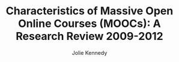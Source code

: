 ---
layout: leaf-node
title: "Characteristics of Massive Open Online Courses (MOOCs): A Research Review 2009-2012"
title-url: "http://www.ncolr.org/jiol/issues/pdf/13.1.1.pdf"
author: "Jolie Kennedy"
groups: [technologies,pedagogical-studies]
categories: moocs
topics: scholarly-readings
summary: >
    The literature review explores three characteristics associated with MOOCs: varied
    definitions of openness, barriers to persistence, and one of two distinct pedagogical approaches.
cite: >
    Kennedy, J. (2014). Characteristics of massive open online courses (MOOCs): A research review, 2009-2012. Journal of Interactive Online Learning, 13(1).
    Online Submission. Retrieved April 15, 2017 from: http://www.ncolr.org/jiol/issues/pdf/13.1.1.pdf
pub-date: 2014-03-01
added-date: 2017-04-15
resource-type: pdf-document
---